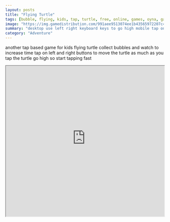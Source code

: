 ```yaml
---
layout: posts
title: "Flying Turtle"
tags: [bubble, flying, kids, tap, turtle, free, online, games, oyna, game, free, games, play, play, games]
image: "https://img.gamedistribution.com/991aee9513074ee1b43565972207c42e.jpg"
summary: "desktop use left right keyboard keys to go high mobile tap on left and right buttons to go high  free online games oyna game free games play play games"
category: "Adventure"
---
```


another tap based game for kids flying turtle collect bubbles and watch to increase time tap on left and right buttons to move the turtle as much as you tap the turtle go high so start tapping fast

<iframe width="100%" height="480px;" src="https://html5.gamedistribution.com/991aee9513074ee1b43565972207c42e/"></iframe>